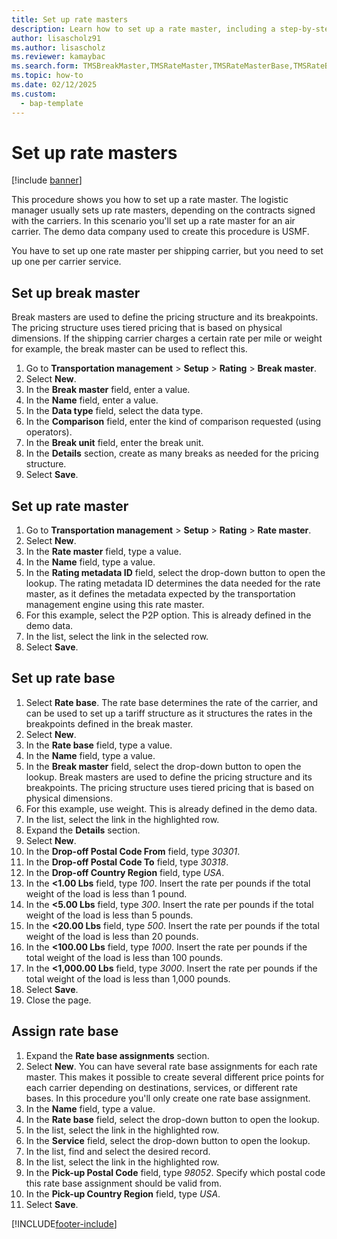 ```yaml
---
title: Set up rate masters
description: Learn how to set up a rate master, including a step-by-step process for setting up break masters using the USMF demo data company. 
author: lisascholz91
ms.author: lisascholz
ms.reviewer: kamaybac
ms.search.form: TMSBreakMaster,TMSRateMaster,TMSRateMasterBase,TMSRateBaseType, TMSRouteWorkbench
ms.topic: how-to
ms.date: 02/12/2025
ms.custom: 
  - bap-template
---
```


# Set up rate masters

[!include [banner](../../includes/banner.md)]

This procedure shows you how to set up a rate master. The logistic manager usually sets up rate masters, depending on the contracts signed with the carriers. In this scenario you'll set up a rate master for an air carrier. The demo data company used to create this procedure is USMF.

You have to set up one rate master per shipping carrier, but you need to set up one per carrier service.


## Set up break master

Break masters are used to define the pricing structure and its breakpoints. The pricing structure uses tiered pricing that is based on physical dimensions. If the shipping carrier charges a certain rate per mile or weight for example, the break master can be used to reflect this.

1. Go to **Transportation management** \> **Setup** \> **Rating** \> **Break master**.   
1. Select **New**.
1. In the **Break master** field, enter a value.
1. In the **Name** field, enter a value.
1. In the **Data type** field, select the data type.
1. In the **Comparison** field, enter the kind of comparison requested (using operators).
1. In the **Break unit** field, enter the break unit.
1. In the **Details** section, create as many breaks as needed for the pricing structure.
1. Select **Save**.

## Set up rate master

1. Go to **Transportation management** \> **Setup** \> **Rating** \> **Rate master**.
1. Select **New**.
1. In the **Rate master** field, type a value.
1. In the **Name** field, type a value.
1. In the **Rating metadata ID** field, select the drop-down button to open the lookup. The rating metadata ID determines the data needed for the rate master, as it defines the metadata expected by the transportation management engine using this rate master.  
1. For this example, select the P2P option. This is already defined in the demo data.
1. In the list, select the link in the selected row.
1. Select **Save**.

## Set up rate base

1. Select **Rate base**. The rate base determines the rate of the carrier, and can be used to set up a tariff structure as it structures the rates in the breakpoints defined in the break master.  
2. Select **New**.
3. In the **Rate base** field, type a value.
4. In the **Name** field, type a value.
5. In the **Break master** field, select the drop-down button to open the lookup. Break masters are used to define the pricing structure and its breakpoints. The pricing structure uses tiered pricing that is based on physical dimensions.  
6. For this example, use weight. This is already defined in the demo data.
7. In the list, select the link in the highlighted row.
8. Expand the **Details** section.
9. Select **New**.
10. In the **Drop-off Postal Code From** field, type *30301*.
11. In the **Drop-off Postal Code To** field, type *30318*.
12. In the **Drop-off Country Region** field, type *USA*.
13. In the **<1.00 Lbs** field, type *100*. Insert the rate per pounds if the total weight of the load is less than 1 pound.  
14. In the **<5.00 Lbs** field, type *300*. Insert the rate per pounds if the total weight of the load is less than 5 pounds.  
15. In the **<20.00 Lbs** field, type *500*. Insert the rate per pounds if the total weight of the load is less than 20 pounds.  
16. In the **<100.00 Lbs** field, type *1000*. Insert the rate per pounds if the total weight of the load is less than 100 pounds.  
17. In the **<1,000.00 Lbs** field, type *3000*. Insert the rate per pounds if the total weight of the load is less than 1,000 pounds.  
18. Select **Save**.
19. Close the page.

## Assign rate base

1. Expand the **Rate base assignments** section.
2. Select **New**. You can have several rate base assignments for each rate master. This makes it possible to create several different price points for each carrier depending on destinations, services, or different rate bases. In this procedure you'll only create one rate base assignment.  
3. In the **Name** field, type a value.
4. In the **Rate base** field, select the drop-down button to open the lookup.
5. In the list, select the link in the highlighted row.
6. In the **Service** field, select the drop-down button to open the lookup.
7. In the list, find and select the desired record.
8. In the list, select the link in the highlighted row.
9. In the **Pick-up Postal Code** field, type *98052*. Specify which postal code this rate base assignment should be valid from.
10. In the **Pick-up Country Region** field, type *USA*.
11. Select **Save**.

[!INCLUDE[footer-include](../../../includes/footer-banner.md)]
